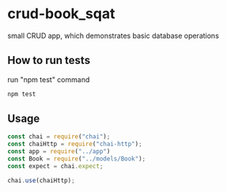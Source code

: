 # crud-book_sqat

small CRUD app, which demonstrates basic database operations

## How to run tests


run "npm test" command

```bash
npm test
```

## Usage

```javascript
const chai = require("chai");
const chaiHttp = require("chai-http");
const app = require("../app")
const Book = require("../models/Book");
const expect = chai.expect;

chai.use(chaiHttp);
```

